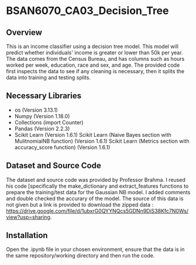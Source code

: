 # BSAN6070_CA03_Decision_Tree

## Overview
This is an income classifier using a decision tree model. This model will predict whether individuals' income is greater or lower than 50k per year. The data comes from the Census Bureau, and has columns such as hours worked per week, education, race and sex, and age. The provided code first inspects the data to see if any cleaning is necessary, then it splits the data into training and testing splits.

## Necessary Libraries
* os (Version 3.13.1)
* Numpy (Version 1.18.0)
* Collections (import Counter)
* Pandas (Version 2.2.3)
* Scikit Learn (Version 1.6.1)
Scikit Learn (Naive Bayes section with MulitnomialNB function) (Version 1.6.1)
Scikit Learn (Metrics section with accuracy_score function) (Version 1.6.1)

## Dataset and Source Code
The dataset and source code was provided by Professor Brahma. I reused his code [specifically the make_dictionary and extract_features functions to prepare the training/test data for the Gaussian NB model. I added comments and double checked the accurary of the model. The source of this data is not given but a link is provided to download the zipped data : https://drive.google.com/file/d/1ubxrG0QYYNQcs5GDNn9DiS38Kfc7N0Ws/view?usp=sharing. 

## Installation
Open the .ipynb file in your chosen environment, ensure that the data is in the same repository/working directory and then run the code.
